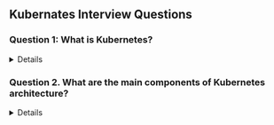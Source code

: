 ## Kubernates Interview Questions 

### Question 1: What is Kubernetes?
<details>

- Kubernetes, also known as K8s
- Is an open-source platform designed to automate deploying, scaling, and operating application containers. 
- It allows you to manage containerized applications across a cluster of nodes, providing mechanisms for deployment, maintenance, and scaling of applications

</details>

### Question 2. What are the main components of Kubernetes architecture?
<details>
  
Answer: The main components of Kubernetes architecture include:

Master Node: This includes components like the API server, etcd (key- value store), controller manager, and scheduler.

Worker Nodes: These include the kubelet (agent running on each node), kube-proxy (networking component), and container runtime (e.g., Docker).

Pods: The smallest deployable units that can contain one or more containers.

Services: logical set of Pods and a policy by which to access them. . Services enable communication between different components within a Kubernetes cluster, allowing Pods. even if the pod scale up or down.

Namespaces: Provide a way to divide cluster resources between multiple users.

<details>
